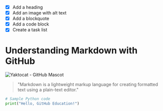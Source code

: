- [x] Add a heading  
- [x] Add an image with alt text  
- [x] Add a blockquote  
- [x] Add a code block  
- [x] Create a task list  

# Understanding Markdown with GitHub

![Yaktocat - GitHub Mascot](https://octodex.github.com/images/yaktocat.png)

> "Markdown is a lightweight markup language for creating formatted text using a plain-text editor."

```python
# Sample Python code
print("Hello, GitHub Education!")
